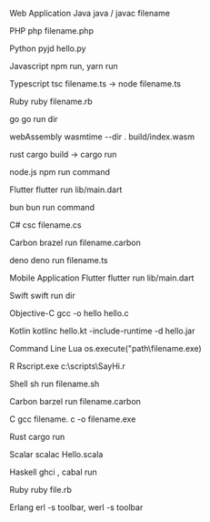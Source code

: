 Web Application
Java
java / javac filename

PHP
php filename.php

Python
pyjd hello.py

Javascript
npm run, yarn run

Typescript
tsc filename.ts -> node filename.ts

Ruby
ruby filename.rb

go
go run dir

webAssembly
wasmtime --dir . build/index.wasm

rust
cargo build -> cargo run

node.js
npm run command

Flutter
flutter run lib/main.dart

bun
bun run command

C#
csc filename.cs

Carbon
brazel run filename.carbon

deno
deno run filename.ts

Mobile Application
Flutter
flutter run lib/main.dart

Swift
swift run dir

Objective-C
gcc -o hello hello.c

Kotlin
kotlinc hello.kt -include-runtime -d hello.jar

Command Line
Lua
os.execute("path\filename.exe)

R
Rscript.exe c:\scripts\SayHi.r

Shell
sh run filename.sh

Carbon
barzel run filename.carbon

C
gcc filename. c -o filename.exe

Rust
cargo run

Scalar
scalac Hello.scala

Haskell
ghci , cabal run

Ruby
ruby file.rb

Erlang
erl -s toolbar, werl -s toolbar